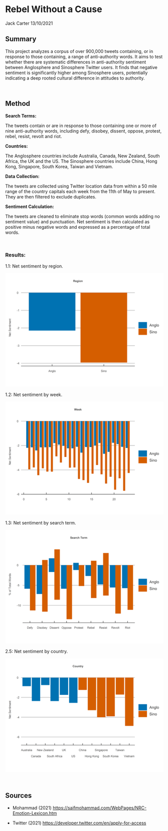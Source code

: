 Rebel Without a Cause
================
Jack Carter
13/10/2021

## **Summary**

This project analyzes a corpus of over 900,000 tweets containing, or in
response to those containing, a range of anti-authority words. It aims
to test whether there are systematic differences in anti-authority
sentiment between Anglosphere and Sinosphere Twitter users. It finds
that negative sentiment is significantly higher among Sinosphere users,
potentially indicating a deep rooted cultural difference in attitudes to
authority.

 

## **Method**

**Search Terms:**

The tweets contain or are in response to those containing one or more of
nine anti-authority words, including defy, disobey, dissent, oppose,
protest, rebel, resist, revolt and riot.

**Countries:**

The Anglosphere countries include Australia, Canada, New Zealand, South
Africa, the UK and the US. The Sinosphere countries include China, Hong
Kong, Singapore, South Korea, Taiwan and Vietnam.

**Data Collection:**

The tweets are collected using Twitter location data from within a 50
mile range of the country capitals each week from the 11th of May to
present. They are then filtered to exclude duplicates.

**Sentiment Calculation:**

The tweets are cleaned to eliminate stop words (common words adding no
sentiment value) and punctuation. Net sentiment is then calculated as
positive minus negative words and expressed as a percentage of total
words.

 

### Results:

1.1: Net sentiment by region.

![](Rebel-Without-a-Cause_files/figure-gfm/unnamed-chunk-1-1.png)<!-- -->

1.2: Net sentiment by week.

![](Rebel-Without-a-Cause_files/figure-gfm/unnamed-chunk-2-1.png)<!-- -->

1.3: Net sentiment by search term.

![](Rebel-Without-a-Cause_files/figure-gfm/unnamed-chunk-3-1.png)<!-- -->

2.5: Net sentiment by country.

![](Rebel-Without-a-Cause_files/figure-gfm/unnamed-chunk-4-1.png)<!-- -->

 

## **Sources**

  - Mohammad (2021)
    <https://saifmohammad.com/WebPages/NRC-Emotion-Lexicon.htm>

  - Twitter (2021) <https://developer.twitter.com/en/apply-for-access>
